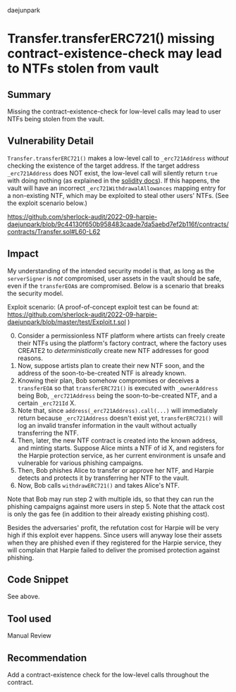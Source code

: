 daejunpark
# Transfer.transferERC721() missing contract-existence-check may lead to NTFs stolen from vault

## Summary

Missing the contract-existence-check for low-level calls may lead to user NTFs being stolen from the vault.

## Vulnerability Detail

`Transfer.transferERC721()` makes a low-level call to `_erc721Address` _without_ checking the existence of the target address.  If the target address `_erc721Address` does NOT exist, the low-level call will silently return `true` with doing nothing (as explained in the [solidity docs](https://docs.soliditylang.org/en/v0.8.17/units-and-global-variables.html?highlight=non-existing#members-of-address-types)). If this happens, the vault will have an incorrect `_erc721WithdrawalAllowances` mapping entry for a non-existing NTF, which may be exploited to steal other users' NTFs. (See the exploit scenario below.)

https://github.com/sherlock-audit/2022-09-harpie-daejunpark/blob/9c44130f650b958483caade7da5aebd7ef2b116f/contracts/contracts/Transfer.sol#L60-L62

## Impact

My understanding of the intended security model is that, as long as the `serverSigner` is _not_ compromised,  user assets in the vault should be safe, even if the `transferEOA`s are compromised.  Below is a scenario that breaks the security model.

Exploit scenario: (A proof-of-concept exploit test can be found at: https://github.com/sherlock-audit/2022-09-harpie-daejunpark/blob/master/test/Exploit.t.sol )

0. Consider a permissionless NTF platform where artists can freely create their NTFs using the platform's factory contract, where the factory uses CREATE2 to _deterministically_ create new NTF addresses for good reasons.
1. Now, suppose artists plan to create their new NTF soon, and the address of the soon-to-be-created NTF is already known.
2. Knowing their plan, Bob somehow compromises or deceives a `transferEOA` so that `transferERC721()` is executed with `_ownerAddress` being Bob, `_erc721Address` being the soon-to-be-created NTF, and a certain `_erc721Id` X.
3. Note that, since `address(_erc721Address).call(...)` will immediately return because `_erc721Address` doesn't exist yet, `transferERC721()` will log an invalid transfer information in the vault without actually transferring the NTF.
4. Then, later, the new NTF contract is created into the known address, and minting starts.  Suppose Alice mints a NTF of id X, and registers for the Harpie protection service, as her current environment is unsafe and vulnerable for various phishing campaigns.
5. Then, Bob phishes Alice to transfer or approve her NTF, and Harpie detects and protects it by transferring her NTF to the vault.
6. Now, Bob calls `withdrawERC721()` and takes Alice's NTF.

Note that Bob may run step 2 with multiple ids, so that they can run the phishing campaigns against more users in step 5. Note that the attack cost is only the gas fee (in addition to their already existing phishing cost).

Besides the adversaries' profit, the refutation cost for Harpie will be very high if this exploit ever happens. Since users will anyway lose their assets when they are phished even if they registered for the Harpie service, they will complain that Harpie failed to deliver the promised protection against phishing.

## Code Snippet

See above.

## Tool used

Manual Review

## Recommendation

Add a contract-existence check for the low-level calls throughout the contract.
